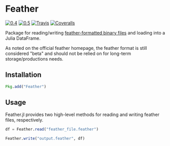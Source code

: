 # Feather

[![0.4](http://pkg.julialang.org/badges/Feather_0.4.svg)](http://pkg.julialang.org/?pkg=Feather)
[![0.5](http://pkg.julialang.org/badges/Feather_0.5.svg)](http://pkg.julialang.org/?pkg=Feather)
[![Travis](https://travis-ci.org/JuliaStats/Feather.jl.svg?branch=master)](https://travis-ci.org/JuliaStats/Feather.jl)
[![Coveralls](https://coveralls.io/repos/github/JuliaStats/Feather.jl/badge.svg?branch=master)](https://coveralls.io/github/JuliaStats/Feather.jl?branch=master)

Package for reading/writing [feather-formatted binary files](https://github.com/wesm/feather) and loading into a Julia DataFrame.

As noted on the official feather homepage, the feather format is still considered "beta" and should not be relied on for
long-term storage/productions needs.

## Installation
```julia
Pkg.add("Feather")
```

## Usage

Feather.jl provides two high-level methods for reading and writing feather files, respectively.
```julia
df = Feather.read("feather_file.feather")

Feather.write("output.feather", df)
```
